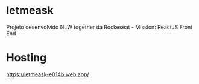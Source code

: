 # letmeask
Projeto desenvolvido NLW together da Rockeseat - Mission: ReactJS Front End


# Hosting
https://letmeask-e014b.web.app/
